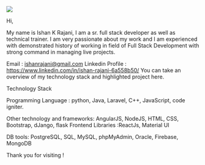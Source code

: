 ![](https://komarev.com/ghpvc/?username=your-github-username)


Hi,

My name is Ishan K Rajani, I am a sr. full stack developer as well as technical trainer. I am very passionate about my work and I am experienced with demonstrated history of working in field of Full Stack Development with strong command in managing live projects.

Email : ishanrajani@gmail.com
Linkedin Profile : https://www.linkedin.com/in/ishan-rajani-6a558b50/
You can take an overview of my technology stack and highlighted project here.

Technology Stack

Programming Language : python, Java, Laravel, C++, JavaScript, code igniter.

Other technology and frameworks: AngularJS, NodeJS, HTML, CSS, Bootstrap, dJango, flask
Frontend Libraries :ReactJs, Material UI

DB tools: PostgreSQL, SQL, MySQL, phpMyAdmin, Oracle, Firebase, MongoDB


Thank you for visiting !
